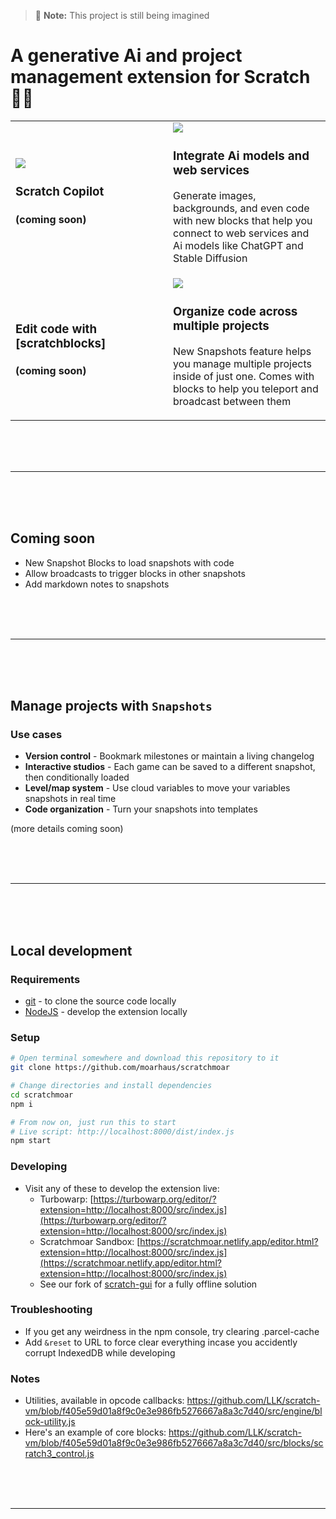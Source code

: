 > 
> 👷 **Note:** This project is still being imagined
> 

# A generative Ai and project management extension for Scratch 🤖🧩

<table width="100%">
  <tr>
    <td width="50%">
      <img src="https://user-images.githubusercontent.com/69949201/227663428-344514da-58b2-458d-8f23-26c24feddb38.png">
      <h3>Scratch Copilot</h3>
      <h4>(coming soon)
    </td>
    <td width="50%">
      <img src="https://user-images.githubusercontent.com/69949201/227657236-3ef7865d-b918-471e-8e76-43608b6971e6.gif">
      <h3>Integrate Ai models and web services</h3>
      <p>Generate images, backgrounds, and even code with new blocks that help you connect to web services and Ai models like ChatGPT and Stable Diffusion
    </td>
  </tr>
  <tr>
    <td width="50%">
      <h3>Edit code with [scratchblocks]</h3>
      <!-- <p>View and edit blocks with the keyboard and easily copy+paste code -->
      <h4>(coming soon)
    </td>
    <td width="50%">
      <img src="https://user-images.githubusercontent.com/69949201/225105285-a059f73d-24bc-4e84-a5d9-39bd292c055c.png">
      <h3>Organize code across multiple projects</h3>
      <p>New Snapshots feature helps you manage multiple projects inside of just one. Comes with blocks to help you teleport and broadcast between them
    </td>
  </tr>
</table>

<br>
<br>
<br>
<hr>
<br>
<br>
<br>

## Coming soon
- New Snapshot Blocks to load snapshots with code
- Allow broadcasts to trigger blocks in other snapshots
- Add markdown notes to snapshots

<br>
<br>
<br>
<hr>
<br>
<br>
<br>

## Manage projects with `Snapshots`

### Use cases
- **Version control** - Bookmark milestones or maintain a living changelog
- **Interactive studios** - Each game can be saved to a different snapshot, then conditionally loaded
- **Level/map system** - Use cloud variables to move your variables snapshots in real time
- **Code organization** - Turn your snapshots into templates

(more details coming soon)

<br>
<br>
<br>
<hr>
<br>
<br>
<br>

## Local development
### Requirements
- [git](https://git-scm.com/download) - to clone the source code locally
- [NodeJS](https://nodejs.org/en/download/) - develop the extension locally

### Setup
```bash
# Open terminal somewhere and download this repository to it
git clone https://github.com/moarhaus/scratchmoar

# Change directories and install dependencies
cd scratchmoar
npm i

# From now on, just run this to start
# Live script: http://localhost:8000/dist/index.js
npm start
```

### Developing
- Visit any of these to develop the extension live:
  - Turbowarp: [https://turbowarp.org/editor/?extension=http://localhost:8000/src/index.js](https://turbowarp.org/editor/?extension=http://localhost:8000/src/index.js)
  - Scratchmoar Sandbox: [https://scratchmoar.netlify.app/editor.html?extension=http://localhost:8000/src/index.js](https://scratchmoar.netlify.app/editor.html?extension=http://localhost:8000/src/index.js)
  - See our fork of [scratch-gui](https://github.com/moarhaus/scratch-gui) for a fully offline solution

### Troubleshooting
- If you get any weirdness in the npm console, try clearing .parcel-cache
- Add `&reset` to URL to force clear everything incase you accidently corrupt IndexedDB while developing

### Notes
- Utilities, available in opcode callbacks: https://github.com/LLK/scratch-vm/blob/f405e59d01a8f9c0e3e986fb5276667a8a3c7d40/src/engine/block-utility.js
- Here's an example of core blocks: https://github.com/LLK/scratch-vm/blob/f405e59d01a8f9c0e3e986fb5276667a8a3c7d40/src/blocks/scratch3_control.js


<br>
<br>
<br>
<hr>
<br>
<br>
<br>
